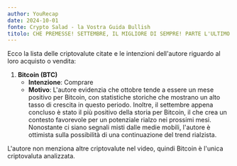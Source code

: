 ```yaml
---
author: YouRecap
date: 2024-10-01
fonte: Crypto Salad - la Vostra Guida Bullish
titolo: CHE PREMESSE! SETTEMBRE, IL MIGLIORE DI SEMPRE! PARTE L'ULTIMO TRIMESTRE DELL'ANNO! BOOM!
---
```


Ecco la lista delle criptovalute citate e le intenzioni dell'autore riguardo al loro acquisto o vendita:

1. **Bitcoin (BTC)** 
   - **Intenzione**: Comprare
   - **Motivo**: L'autore evidenzia che ottobre tende a essere un mese positivo per Bitcoin, con statistiche storiche che mostrano un alto tasso di crescita in questo periodo. Inoltre, il settembre appena concluso è stato il più positivo della storia per Bitcoin, il che crea un contesto favorevole per un potenziale rialzo nei prossimi mesi. Nonostante ci siano segnali misti dalle medie mobili, l'autore è ottimista sulla possibilità di una continuazione del trend rialzista.

L'autore non menziona altre criptovalute nel video, quindi Bitcoin è l'unica criptovaluta analizzata.
